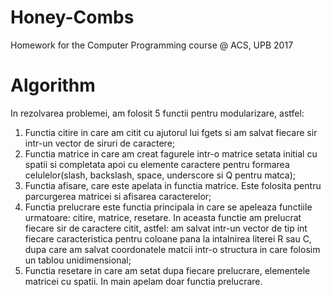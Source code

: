 # Honey-Combs
Homework for the Computer Programming course @ ACS, UPB 2017

# Algorithm

In rezolvarea problemei, am folosit 5 functii pentru modularizare, astfel:
1) Functia citire in care am citit cu ajutorul lui fgets si am salvat fiecare sir intr-un vector de siruri de caractere;
2) Functia matrice in care am creat fagurele intr-o matrice setata initial cu spatii si completata apoi cu elemente caractere pentru formarea celulelor(slash, backslash, space, underscore si Q pentru matca);
3) Functia afisare, care este apelata in functia matrice. Este folosita pentru parcurgerea matricei si afisarea caracterelor;
4) Functia prelucrare este functia principala in care se apeleaza functiile urmatoare: citire, matrice, resetare. In aceasta functie am prelucrat fiecare sir de caractere citit, astfel: am salvat intr-un vector de tip int fiecare caracteristica pentru coloane pana la intalnirea literei R sau C, dupa care am salvat coordonatele matcii intr-o structura in care folosim un tablou unidimensional;
5) Functia resetare in care am setat dupa fiecare prelucrare, elementele matricei cu spatii.
In main apelam doar functia prelucrare.
